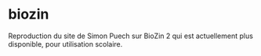 # biozin

Reproduction du site de Simon Puech sur BioZin 2 qui est actuellement plus disponible, pour utilisation scolaire.
